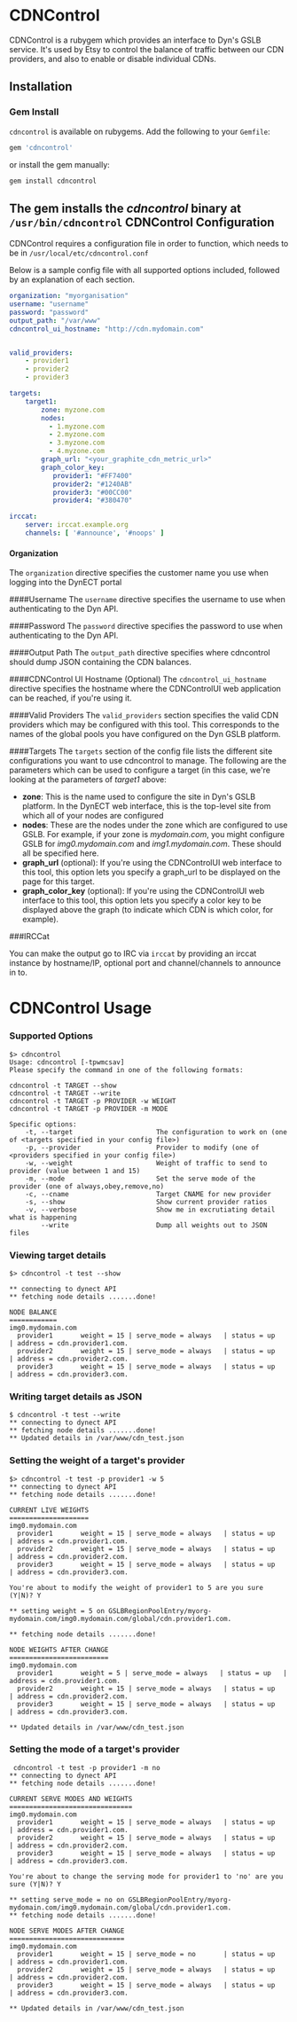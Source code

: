 CDNControl
===========
CDNControl is a rubygem which provides an interface to Dyn's GSLB service. It's used by Etsy to control the balance of traffic between our CDN providers, and also to enable or disable individual CDNs.

Installation
------------

### Gem Install
`cdncontrol` is available on rubygems. Add the following to your `Gemfile`:

```ruby
gem 'cdncontrol'
```

or install the gem manually:

```bash
gem install cdncontrol
```

The gem installs the *cdncontrol* binary at ```/usr/bin/cdncontrol```
CDNControl Configuration
-------------------
CDNControl requires a configuration file in order to function, which needs to be in ```/usr/local/etc/cdncontrol.conf```


Below is a sample config file with all supported options included, followed by an explanation of each section.

```yaml
organization: "myorganisation"
username: "username"
password: "password"
output_path: "/var/www"
cdncontrol_ui_hostname: "http://cdn.mydomain.com"


valid_providers:
    - provider1
    - provider2
    - provider3

targets:
    target1:
        zone: myzone.com
        nodes:
          - 1.myzone.com
          - 2.myzone.com
          - 3.myzone.com
          - 4.myzone.com
        graph_url: "<your_graphite_cdn_metric_url>"
        graph_color_key:
           provider1: "#FF7400"
           provider2: "#1240AB"
           provider3: "#00CC00"
           provider4: "#380470"

irccat:
    server: irccat.example.org
    channels: [ '#announce', '#noops' ]
```

#### Organization
The `organization` directive specifies the customer name you use when logging into the DynECT portal

####Username
The `username` directive specifies the username to use when authenticating to the Dyn API.

####Password
The `password` directive specifies the password to use when authenticating to the Dyn API.

####Output Path
The `output_path` directive specifies where cdncontrol should dump JSON containing the CDN balances.

####CDNControl UI Hostname (Optional)
The `cdncontrol_ui_hostname` directive specifies the hostname where the CDNControlUI web application can be reached, if you're using it.

####Valid Providers
The `valid_providers` section specifies the valid CDN providers which may be configured with this tool. This corresponds to the names of the global pools you have configured on the Dyn GSLB platform.

####Targets
The `targets` section of the config file lists the different site configurations you want to use cdncontrol to manage. The following are the parameters which can be used to configure a target (in this case, we're looking at the parameters of *target1* above:

* **zone**: This is the name used to configure the site in Dyn's GSLB platform. In the DynECT web interface, this is the top-level site from which all of your nodes are configured
* **nodes**: These are the nodes under the zone which are configured to use GSLB. For example, if your zone is *mydomain.com*, you might configure GSLB for *img0.mydomain.com* and *img1.mydomain.com*. These should all be specified here.
* **graph_url** (optional): If you're using the CDNControlUI web interface to this tool, this option lets you specify a graph_url to be displayed on the page for this target.
* **graph_color_key** (optional): If you're using the CDNControlUI web interface to this tool, this option lets you specify a color key to be displayed above the graph (to indicate which CDN is which color, for example).

###IRCCat

You can make the output go to IRC via `irccat` by providing an irccat instance by hostname/IP, optional port and channel/channels to announce in to.

CDNControl Usage
================

### Supported Options
```
$> cdncontrol
Usage: cdncontrol [-tpwmcsav]
Please specify the command in one of the following formats:

cdncontrol -t TARGET --show
cdncontrol -t TARGET --write
cdncontrol -t TARGET -p PROVIDER -w WEIGHT
cdncontrol -t TARGET -p PROVIDER -m MODE

Specific options:
    -t, --target                     The configuration to work on (one of <targets specified in your config file>)
    -p, --provider                   Provider to modify (one of <providers specified in your config file>)
    -w, --weight                     Weight of traffic to send to provider (value between 1 and 15)
    -m, --mode                       Set the serve mode of the provider (one of always,obey,remove,no)
    -c, --cname                      Target CNAME for new provider
    -s, --show                       Show current provider ratios
    -v, --verbose                    Show me in excrutiating detail what is happening
        --write                      Dump all weights out to JSON files
```

### Viewing target details
```
$> cdncontrol -t test --show

** connecting to dynect API
** fetching node details .......done!

NODE BALANCE
============
img0.mydomain.com
  provider1       weight = 15 | serve_mode = always   | status = up   | address = cdn.provider1.com.
  provider2       weight = 15 | serve_mode = always   | status = up   | address = cdn.provider2.com.
  provider3       weight = 15 | serve_mode = always   | status = up   | address = cdn.provider3.com.
```

### Writing target details as JSON
```
$ cdncontrol -t test --write
** connecting to dynect API
** fetching node details .......done!
** Updated details in /var/www/cdn_test.json
```

### Setting the weight of a target's provider
```
$> cdncontrol -t test -p provider1 -w 5
** connecting to dynect API
** fetching node details .......done!

CURRENT LIVE WEIGHTS
====================
img0.mydomain.com
  provider1       weight = 15 | serve_mode = always   | status = up   | address = cdn.provider1.com.
  provider2       weight = 15 | serve_mode = always   | status = up   | address = cdn.provider2.com.
  provider3       weight = 15 | serve_mode = always   | status = up   | address = cdn.provider3.com.

You're about to modify the weight of provider1 to 5 are you sure (Y|N)? Y

** setting weight = 5 on GSLBRegionPoolEntry/myorg-mydomain.com/img0.mydomain.com/global/cdn.provider1.com.

** fetching node details .......done!

NODE WEIGHTS AFTER CHANGE
=========================
img0.mydomain.com
  provider1       weight = 5 | serve_mode = always   | status = up   | address = cdn.provider1.com.
  provider2       weight = 15 | serve_mode = always   | status = up   | address = cdn.provider2.com.
  provider3       weight = 15 | serve_mode = always   | status = up   | address = cdn.provider3.com.

** Updated details in /var/www/cdn_test.json
```

### Setting the mode of a target's provider
```
 cdncontrol -t test -p provider1 -m no
** connecting to dynect API
** fetching node details .......done!

CURRENT SERVE MODES AND WEIGHTS
===============================
img0.mydomain.com
  provider1       weight = 15 | serve_mode = always   | status = up   | address = cdn.provider1.com.
  provider2       weight = 15 | serve_mode = always   | status = up   | address = cdn.provider2.com.
  provider3       weight = 15 | serve_mode = always   | status = up   | address = cdn.provider3.com.

You're about to change the serving mode for provider1 to 'no' are you sure (Y|N)? Y

** setting serve_mode = no on GSLBRegionPoolEntry/myorg-mydomain.com/img0.mydomain.com/global/cdn.provider1.com.
** fetching node details .......done!

NODE SERVE MODES AFTER CHANGE
=============================
img0.mydomain.com
  provider1       weight = 15 | serve_mode = no       | status = up   | address = cdn.provider1.com.
  provider2       weight = 15 | serve_mode = always   | status = up   | address = cdn.provider2.com.
  provider3       weight = 15 | serve_mode = always   | status = up   | address = cdn.provider3.com.

** Updated details in /var/www/cdn_test.json
```
